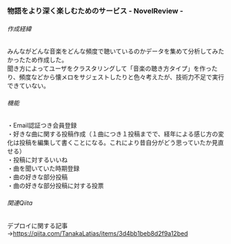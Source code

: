 ### 物語をより深く楽しむためのサービス - NovelReview -
###### 作成経緯  
みんながどんな音楽をどんな頻度で聴いているのかデータを集めて分析してみたかったため作成した。  
聞き方によってユーザをクラスタリングして「音楽の聴き方タイプ」を作ったり、頻度などから懐メロをサジェストしたりと色々考えたが、技術力不足で実行できていない。  
###### 機能  
・Email認証つき会員登録  
・好きな曲に関する投稿作成（１曲につき１投稿までで、経年による感じ方の変化は投稿を編集して書くことになる。これにより昔自分がどう思っていたか見直せる）  
・投稿に対するいいね  
・曲を聞いていた時期登録  
・曲の好きな部分投稿  
・曲の好きな部分投稿に対する投票
###### 関連Qiita  
デプロイに関する記事→https://qiita.com/TanakaLatias/items/3d4bb1beb8d2f9a12bed  
